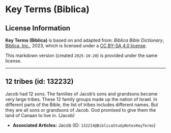 # Key Terms (Biblica)

## License Information

**Key Terms (Biblica)** is based on and adapted from: _Biblica Bible Dictionary_, [Biblica, Inc.](https://www.biblica.com/), 2023, which is licensed under a [CC BY-SA 4.0 license](https://creativecommons.org/licenses/by-sa/4.0/legalcode.en).

This markdown version (created `2025-10-20`) is provided under the same license.



--------------------------------

## 12 tribes (id: 132232)

Jacob had 12 sons. The families of Jacob’s sons and grandsons became very large tribes. These 12 family groups made up the nation of Israel. In different parts of the Bible, the list of tribes includes different names. But they are all sons or grandsons of Jacob. God promised to give them the land of Canaan to live in. (Jacob)

* **Associated Articles:** Jacob (ID: `132214@BiblicaStudyNotesKeyTerms`)

